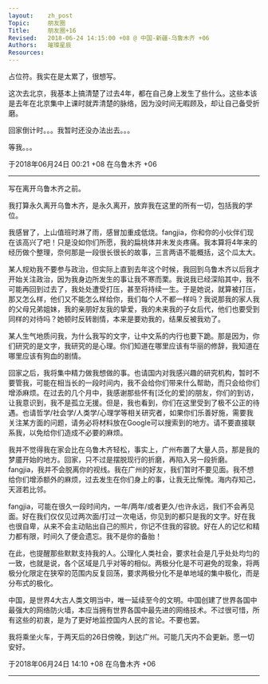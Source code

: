 ```yaml
---
layout:    zh_post
Topic:     朋友圈
Title:     朋友圈+16
Revised:   2018-06-24 14:15:00 +08 @ 中国-新疆-乌鲁木齐 +06
Authors:   璀璨星辰
Resources:
---
```


占位符。我实在是太累了，很想写。

这次去北京，我基本上搞清楚了过去4年，都在自己身上发生了些什么。这些本该是去年在北京集中上课时就弄清楚的脉络，因为没时间无暇顾及，却让自己备受折磨。

回家倒计时。。。我暂时还没办法出去。。。

等我。。。

于2018年06月24日 00:21 +08 在乌鲁木齐 +06

--------------------------------------------------------------------------------

写在离开乌鲁木齐之前。

我打算永久离开乌鲁木齐，是永久离开，放弃我在这里的所有一切，包括我的学位。

我感冒了，上山值班时淋了雨，感冒加重成低烧。fangjia，你和你的小伙伴们现在该高兴了吧！只是没如你们所愿，我的扁桃体并未发炎疼痛。我本算将4年来的经历做个整理，奈何那是一段很长很长的故事，三言两语不能概括，这个瓜太大。

某人规劝我不要参与政治，但实际上直到去年这个时候，我回到乌鲁木齐以后我才开始关注政治，因为我身边所发生的事让我不寒而栗。我说我已经深陷其中，我不可能再回到过去了，我处处遭受打压，甚至将持续一生。于是她说，就算被打压，那又怎么样，他们又不能怎么样给你，我们每个人不都一样吗？我说那我的家人我的父母兄弟姐妹，我的亲朋好友我的挚爱，我的未来我的子女后代，他们也要受到同样的对待吗？她顿时反转剧情，本来是要劝我的，结果反被我劝了。

某人生气地质问我，为什么我写的文字，让中文系的内行也要下跪。那是因为，你们研究的是文字，我研究的是心理。你们知道在哪里应该有华丽的修辞，我知道在哪里应该有狗血的剧情。

回家之后，我将集中精力做我想做的事。也请国内对我感兴趣的研究机构，暂时不要管我，可能在相当长的一段时间内，我不会给你们带来什么帮助，而只会给你们增添麻烦。在过去的几个月中，我感谢那些怀有[泛化的爱]的朋友，你们的到访，让我意识到，我不是孤立无援。但是，我也看到，你们在这里受到了极不公正的待遇。也请哲学/社会学/人类学/心理学等相关研究者，如果你们乐善好施，需要我关注某方面的问题，请务必将材料放在Google可以搜索到的地方。请不要直接联系我，以免给你们造成不必要的麻烦。

我并不觉得我在家会比在乌鲁木齐轻松，事实上，广州布置了大量人员，那是我的梦靥开始的地方。回家，只不过是摆脱现行的折磨，再陷入另一段折磨。fangjia，我并不会脱离你的视线。我在广州的好友，我们暂时不要见面。我不想给你们增添额外的麻烦，过去发生在你们身上的事，让我无比惭愧。海内存知己，天涯若比邻。

fangjia，可能在很久一段时间内，一年/两年/或者更久/也许永远，我们不会再见面。好在我们仅仅见过两次面/打过一次电话，你见到的都只是我的文字。好在我也很自卑，从来不会主动贴出自己的照片，你记不住我的容貌。好在人的记忆和精力都有限，时间久了便会遗忘。我不是你的备胎！

在此，也提醒那些默默支持我的人。公理化人类社会，要求社会是几乎处处均匀的一致，也就是说，各个区域是几乎对等的相似。两极分化是不可避免的现象，将两极分化限定在狭窄的范围内反复回荡，要求两极分化不是单地域的集中极化，而是分布式的极化。

中国，是世界4大古人类文明当中，唯一延续至今的文明。中国创建了世界各国中最强大的网络防火墙，本应当拥有世界各国中最先进的网络技术。不过很可惜，所有这些的初衷，是为了更好地监控国内人民的言论。不要也罢。

我将乘坐火车，于两天后的26日傍晚，到达广州。可能几天内不会更新。愿一切安好。

于2018年06月24日 14:10 +08 在乌鲁木齐 +06

----------------------------------------------------------------------------------------------------
